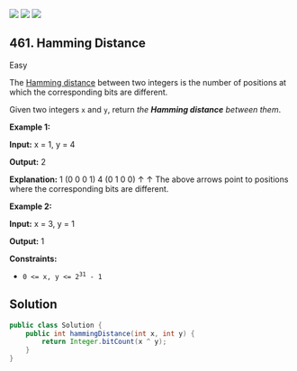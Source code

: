 [![](https://img.shields.io/github/stars/javadev/LeetCode-in-Java?label=Stars&style=flat-square)](https://github.com/javadev/LeetCode-in-Java)
[![](https://img.shields.io/github/forks/javadev/LeetCode-in-Java?label=Fork%20me%20on%20GitHub%20&style=flat-square)](https://github.com/javadev/LeetCode-in-Java/fork)
[![](https://img.shields.io/badge/-LeetCode%20in%20Kotlin-blue?style=flat-square)](https://github.com/javadev/LeetCode-in-Kotlin)

## 461\. Hamming Distance

Easy

The [Hamming distance](https://en.wikipedia.org/wiki/Hamming_distance) between two integers is the number of positions at which the corresponding bits are different.

Given two integers `x` and `y`, return _the **Hamming distance** between them_.

**Example 1:**

**Input:** x = 1, y = 4

**Output:** 2

**Explanation:** 1 (0 0 0 1) 4 (0 1 0 0) ↑ ↑ The above arrows point to positions where the corresponding bits are different.

**Example 2:**

**Input:** x = 3, y = 1

**Output:** 1

**Constraints:**

*   <code>0 <= x, y <= 2<sup>31</sup> - 1</code>

## Solution

```java
public class Solution {
    public int hammingDistance(int x, int y) {
        return Integer.bitCount(x ^ y);
    }
}
```
